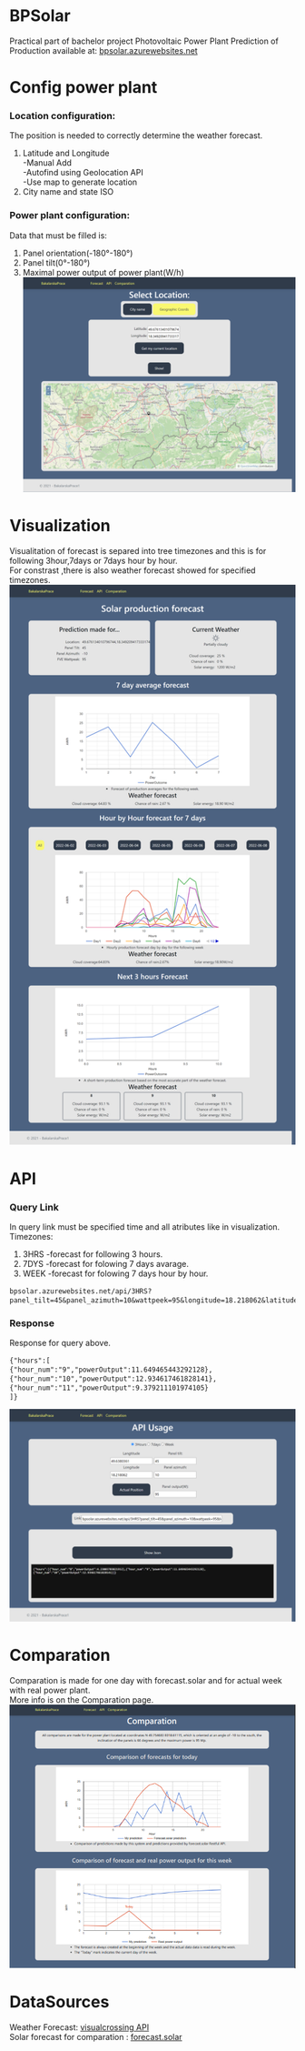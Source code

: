# BPSolar
Practical part of bachelor project Photovoltaic Power Plant Prediction of Production available at: [bpsolar.azurewebsites.net](https://bpsolar.azurewebsites.net/)
# Config power plant
### Location configuration:
The position is needed to correctly determine the weather forecast.
1. Latitude and Longitude<br/>
  -Manual Add<br/>
  -Autofind using Geolocation API<br/>
  -Use map to generate location<br/>
2. City name and state ISO
### Power plant configuration:
Data that must be filled is:<br/>
1. Panel orientation(-180°-180°)<br/>
2. Panel tilt(0°-180°)<br/>
3. Maximal power output of power plant(W/h)<br/>
![alt text](https://github.com/Thechopsee/BPSolar/blob/main/img/Location.png?raw=true)
# Visualization
Visualitation of forecast is separed into tree timezones and this is for following 3hour,7days or 7days hour by hour.<br>
For constrast ,there is also weather forecast showed for specified timezones.
![alt text](https://github.com/Thechopsee/BPSolar/blob/main/img/Visualization.png?raw=true)
# API
### Query Link 
In query link must be specified time and all atributes like in visualization.
Timezones:
1. 3HRS -forecast for following 3 hours.
2. 7DYS -forecast for folowing 7 days avarage.
3. WEEK -forecast for folowing 7 days hour by hour.
```
bpsolar.azurewebsites.net/api/3HRS?panel_tilt=45&panel_azimuth=10&wattpeek=95&longitude=18.218062&latitude=49.6380361
```
### Response
Response for query above.
```
{"hours":[
{"hour_num":"9","powerOutput":11.649465443292128},
{"hour_num":"10","powerOutput":12.934617461828141},
{"hour_num":"11","powerOutput":9.379211101974105}
]}
```
![alt text](https://github.com/Thechopsee/BPSolar/blob/main/img/API.png?raw=true)
# Comparation
Comparation is made for one day with forecast.solar and for actual week with real power plant.<br>
More info is on the Comparation page.
![alt text](https://github.com/Thechopsee/BPSolar/blob/main/img/comparation.png?raw=true)
# DataSources
Weather Forecast: [visualcrossing API](https://www.visualcrossing.com/) <br/>
Solar forecast for comparation : [forecast.solar](https://forecast.solar/)

